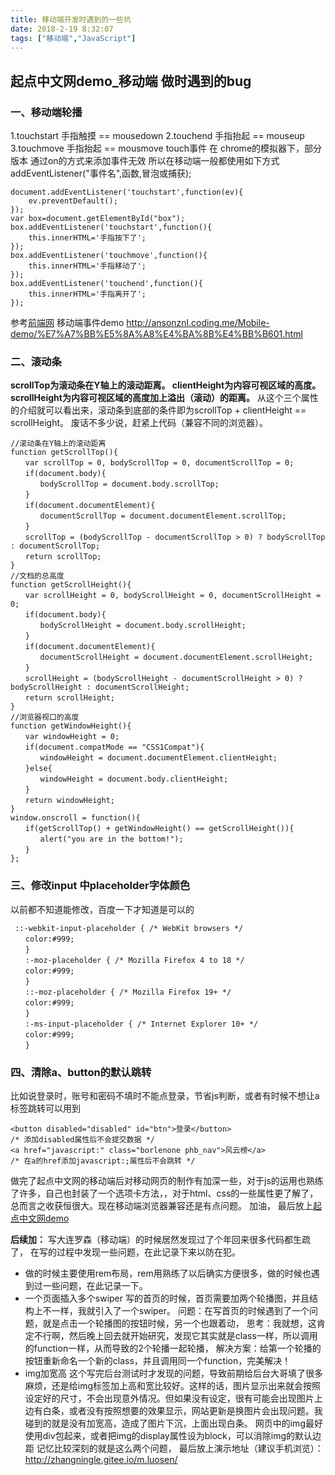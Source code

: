 ```yaml
---
title: 移动端开发时遇到的一些坑
date: 2018-2-19 8:32:07
tags: ["移动端","JavaScript"]
---
```


## 起点中文网demo_移动端 做时遇到的bug
### 一、移动端轮播
1.touchstart 手指触摸 == mousedown 
2.touchend 手指抬起 == mouseup
3.touchmove 手指抬起 == mousmove
touch事件  在 chrome的模拟器下，部分版本 通过on的方式来添加事件无效
所以在移动端一般都使用如下方式
addEventListener("事件名",函数,冒泡或捕获);
```
document.addEventListener('touchstart',function(ev){
    ev.preventDefault();
});
var box=document.getElementById("box");
box.addEventListener('touchstart',function(){
    this.innerHTML='手指按下了';
});
box.addEventListener('touchmove',function(){
    this.innerHTML='手指移动了';
});
box.addEventListener('touchend',function(){
    this.innerHTML='手指离开了';
});
```
参考[前端网](http://www.qdfuns.com/notes/37602/5901a1994c6f69d213da2aef82aa1d8d.html)
移动端事件demo http://ansonznl.coding.me/Mobile-demo/%E7%A7%BB%E5%8A%A8%E4%BA%8B%E4%BB%B601.html
### 二、滚动条
**scrollTop为滚动条在Y轴上的滚动距离。
clientHeight为内容可视区域的高度。
scrollHeight为内容可视区域的高度加上溢出（滚动）的距离。**
从这个三个属性的介绍就可以看出来，滚动条到底部的条件即为scrollTop + clientHeight == scrollHeight。
废话不多少说，赶紧上代码（兼容不同的浏览器）。
```
//滚动条在Y轴上的滚动距离
function getScrollTop(){
　　var scrollTop = 0, bodyScrollTop = 0, documentScrollTop = 0;
　　if(document.body){
　　　　bodyScrollTop = document.body.scrollTop;
　　}
　　if(document.documentElement){
　　　　documentScrollTop = document.documentElement.scrollTop;
　　}
　　scrollTop = (bodyScrollTop - documentScrollTop > 0) ? bodyScrollTop : documentScrollTop;
　　return scrollTop;
}
//文档的总高度
function getScrollHeight(){
　　var scrollHeight = 0, bodyScrollHeight = 0, documentScrollHeight = 0;
　　if(document.body){
　　　　bodyScrollHeight = document.body.scrollHeight;
　　}
　　if(document.documentElement){
　　　　documentScrollHeight = document.documentElement.scrollHeight;
　　}
　　scrollHeight = (bodyScrollHeight - documentScrollHeight > 0) ? bodyScrollHeight : documentScrollHeight;
　　return scrollHeight;
}
//浏览器视口的高度
function getWindowHeight(){
　　var windowHeight = 0;
　　if(document.compatMode == "CSS1Compat"){
　　　　windowHeight = document.documentElement.clientHeight;
　　}else{
　　　　windowHeight = document.body.clientHeight;
　　}
　　return windowHeight;
}
window.onscroll = function(){
　　if(getScrollTop() + getWindowHeight() == getScrollHeight()){
　　　　alert("you are in the bottom!");
　　}
};
```
### 三、修改input 中placeholder字体颜色
以前都不知道能修改，百度一下才知道是可以的
```
 ::-webkit-input-placeholder { /* WebKit browsers */
　　color:#999;
　　}
　　:-moz-placeholder { /* Mozilla Firefox 4 to 18 */
　　color:#999;
　　}
　　::-moz-placeholder { /* Mozilla Firefox 19+ */
　　color:#999;
　　}
　　:-ms-input-placeholder { /* Internet Explorer 10+ */
　　color:#999;
　　}
```
### 四、清除a、button的默认跳转
比如说登录时，账号和密码不填时不能点登录，节省js判断，或者有时候不想让a标签跳转可以用到
```
<button disabled="disabled" id="btn">登录</button>
/* 添加disabled属性后不会提交数据 */
<a href="javascript:" class="borlenone phb_nav">风云榜</a>
/* 在a的href添加javascript:;属性后不会跳转 */
```
做完了起点中文网的移动端后对移动网页的制作有加深一些，对于js的运用也熟练了许多，自己也封装了一个选项卡方法，，对于html、css的一些属性更了解了，
总而言之收获恒很大。现在移动端浏览器兼容还是有点问题。
加油，
最后放上[起点中文网demo](https://ansonznl.coding.me/QiDian/)

**后续加：**
写大连罗森（移动端）的时候居然发现过了个年回来很多代码都生疏了，
在写的过程中发现一些问题，在此记录下来以防在犯。
- 做的时候主要使用rem布局，rem用熟练了以后确实方便很多，做的时候也遇到过一些问题，在此记录一下。
- 一个页面插入多个swiper
写的首页的时候，首页需要加两个轮播图，并且结构上不一样，我就引入了一个swiper。
问题：在写首页的时候遇到了一个问题，就是点击一个轮播图的按钮时候，另一个也跟着动，
思考：我就想，这肯定不行啊，然后晚上回去就开始研究，发现它其实就是class一样，所以调用的function一样，从而导致的2个轮播一起轮播，
解决方案：给第一个轮播的按钮重新命名一个新的class，并且调用同一个function，完美解决！
- img加宽高
这个写完后台测试时才发现的问题，导致前期给后台大哥填了很多麻烦，还是给img标签加上高和宽比较好。这样的话，图片显示出来就会按照设定好的尺寸，不会出现意外情况。但如果没有设定，很有可能会出现图片上边有白条，或者没有按照想要的效果显示，网站更新是换图片会出现问题。我碰到的就是没有加宽高，造成了图片下沉，上面出现白条。
网页中的img最好使用div包起来，或者把img的display属性设为block，可以消除img的默认边距
记忆比较深刻的就是这么两个问题，
最后放上演示地址（建议手机浏览）：http://zhangningle.gitee.io/m.luosen/